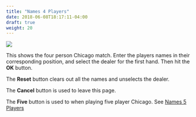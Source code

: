 ```yaml
---
title: "Names 4 Players"
date: 2018-06-08T18:17:11-04:00
draft: true
weight: 20
---
```


<div class="withBorder">

<img src="../../images/gen/Chicago/EnterNames4.png"/>

</div>

This shows the four person Chicago match.  Enter the players names in their corresponding position, and select the dealer for the first hand.  Then hit the **OK** button.

The **Reset** button clears out all the names and unselects the dealer.

The **Cancel** button is used to leave this page.

The **Five** button is used to when playing five player Chicago.  See [Names 5 Players](../five/names5.html)
